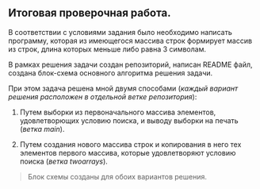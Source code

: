 ## Итоговая проверочная работа.

В соответствии с условиями задания было необходимо написать программу,  которая из имеющегося массива строк формирует массив из строк, длина которых меньше либо равна 3 символам.

В рамках решения задачи создан репозиторий, написан README файл, создана блок-схема основного алгоритма решения задачи.

При этом задача решена мной двумя способами (*каждый вариант решения расположен в отдельной ветке репозитория*):

1. Путем выборки из первоначального массива элементов, удовлетворющих условию поиска, и выводу выборки на печать (*ветка main*).

2. Путем создания нового массива строк и копирования в него тех элементов первого массива, которые удовлетворяют условию поиска (*ветка twoarrays*).

>Блок схемы созданы для обоих вариантов решения.

